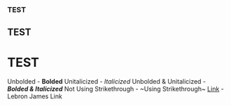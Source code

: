 ### TEST
## TEST
# TEST

Unbolded - **Bolded**
Unitalicized - *Italicized*
Unbolded & Unitalicized - ***Bolded & Italicized***
Not Using Strikethrough - ~Using Strikethrough~
[Link](https://www.basketball-reference.com/players/j/jamesle01.html) - Lebron James Link


<!--
**tdirige/tdirige** is a ✨ _special_ ✨ repository because its `README.md` (this file) appears on your GitHub profile.

Here are some ideas to get you started:

- 🔭 I’m currently working on ...
- 🌱 I’m currently learning ...
- 👯 I’m looking to collaborate on ...
- 🤔 I’m looking for help with ...
- 💬 Ask me about ...
- 📫 How to reach me: ...
- 😄 Pronouns: ...
- ⚡ Fun fact: ...
-->
